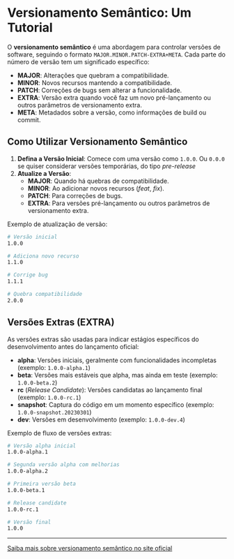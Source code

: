 # Versionamento Semântico: Um Tutorial

O **versionamento semântico** é uma abordagem para controlar versões de software, seguindo o formato `MAJOR.MINOR.PATCH-EXTRA+META`. Cada parte do número de versão tem um significado específico:

- **MAJOR**: Alterações que quebram a compatibilidade.
- **MINOR**: Novos recursos mantendo a compatibilidade.
- **PATCH**: Correções de bugs sem alterar a funcionalidade.
- **EXTRA**: Versão extra quando você faz um novo pré-lançamento ou outros parâmetros de versionamento extra.
- **META**: Metadados sobre a versão, como informações de build ou commit.

## Como Utilizar Versionamento Semântico

1. **Defina a Versão Inicial**: Comece com uma versão como `1.0.0`. Ou `0.0.0` se quiser considerar versões temporárias, do tipo _pre-release_
2. **Atualize a Versão**:
    - **MAJOR**: Quando há quebras de compatibilidade.
    - **MINOR**: Ao adicionar novos recursos (_feat_, _fix_).
    - **PATCH**: Para correções de bugs.
    - **EXTRA**: Para versões pré-lançamento ou outros parâmetros de versionamento extra.

Exemplo de atualização de versão:

```bash
# Versão inicial
1.0.0

# Adiciona novo recurso
1.1.0

# Corrige bug
1.1.1

# Quebra compatibilidade
2.0.0
```

## Versões Extras (EXTRA)

As versões extras são usadas para indicar estágios específicos do desenvolvimento antes do lançamento oficial:

- **alpha**: Versões iniciais, geralmente com funcionalidades incompletas (exemplo: `1.0.0-alpha.1`)
- **beta**: Versões mais estáveis que alpha, mas ainda em teste (exemplo: `1.0.0-beta.2`)
- **rc** (_Release Candidate_): Versões candidatas ao lançamento final (exemplo: `1.0.0-rc.1`)
- **snapshot**: Captura do código em um momento específico (exemplo: `1.0.0-snapshot.20230301`)
- **dev**: Versões em desenvolvimento (exemplo: `1.0.0-dev.4`)

Exemplo de fluxo de versões extras:

```bash
# Versão alpha inicial
1.0.0-alpha.1

# Segunda versão alpha com melhorias
1.0.0-alpha.2

# Primeira versão beta
1.0.0-beta.1

# Release candidate
1.0.0-rc.1

# Versão final
1.0.0
```

---

[Saiba mais sobre versionamento semântico no site oficial](https://semantic-versioning.org/)
